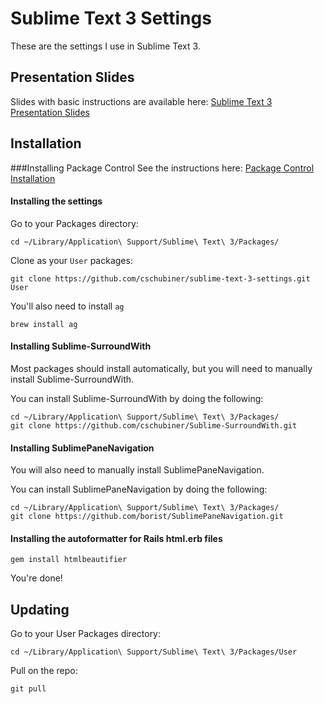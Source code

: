 Sublime Text 3 Settings
=======================

These are the settings I use in Sublime Text 3.

## Presentation Slides

Slides with basic instructions are available here: [Sublime Text 3 Presentation Slides](https://www.dropbox.com/s/8tn6p01wncvf6rh/sublime%20text%20editor%20presentation%20Airbnb.key?dl=0)

## Installation

###Installing Package Control
See the instructions here: [Package Control Installation](http://wbond.net/sublime_packages/package_control/installation#ST3)

#### Installing the settings
Go to your Packages directory:

```
cd ~/Library/Application\ Support/Sublime\ Text\ 3/Packages/
```

Clone as your `User` packages:

```
git clone https://github.com/cschubiner/sublime-text-3-settings.git User
```

You'll also need to install `ag`

```
brew install ag
```

#### Installing Sublime-SurroundWith
Most packages should install automatically, but you will need to manually install Sublime-SurroundWith.

You can install Sublime-SurroundWith by doing the following:
```
cd ~/Library/Application\ Support/Sublime\ Text\ 3/Packages/
git clone https://github.com/cschubiner/Sublime-SurroundWith.git
```

#### Installing SublimePaneNavigation
You will also need to manually install SublimePaneNavigation.

You can install SublimePaneNavigation by doing the following:
```
cd ~/Library/Application\ Support/Sublime\ Text\ 3/Packages/
git clone https://github.com/borist/SublimePaneNavigation.git
```

#### Installing the autoformatter for Rails html.erb files
```
gem install htmlbeautifier
```

You're done!

## Updating

Go to your User Packages directory:

```
cd ~/Library/Application\ Support/Sublime\ Text\ 3/Packages/User
```

Pull on the repo:

```
git pull
```
